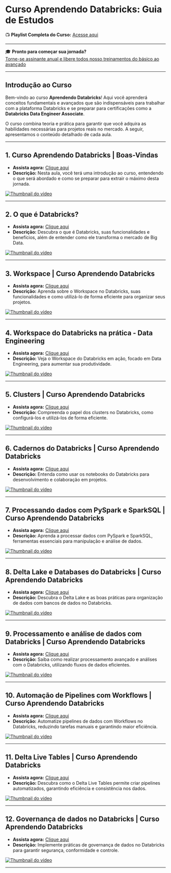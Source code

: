 
# Curso Aprendendo Databricks: Guia de Estudos

📺 **Playlist Completa do Curso:** [Acesse aqui](https://www.youtube.com/watch?v=AKOtqSsBb28)

---

🎓 **Pronto para começar sua jornada?**  
[Torne-se assinante anual e libere todos nosso treinamentos do básico ao avançado](https://pay.kiwify.com.br/4OxeVMk)  

---

## Introdução ao Curso
Bem-vindo ao curso **Aprendendo Databricks**! Aqui você aprenderá conceitos fundamentais e avançados que são indispensáveis para trabalhar com a plataforma Databricks e se preparar para certificações como a **Databricks Data Engineer Associate**.

O curso combina teoria e prática para garantir que você adquira as habilidades necessárias para projetos reais no mercado. A seguir, apresentamos o conteúdo detalhado de cada aula.

---

## **1. Curso Aprendendo Databricks | Boas-Vindas**
- **Assista agora:** [Clique aqui](https://www.youtube.com/watch?v=AKOtqSsBb28)
- **Descrição:**
  Nesta aula, você terá uma introdução ao curso, entendendo o que será abordado e como se preparar para extrair o máximo desta jornada.

[![Thumbnail do vídeo](https://img.youtube.com/vi/AKOtqSsBb28/0.jpg)](https://www.youtube.com/watch?v=AKOtqSsBb28)

---

## **2. O que é Databricks?**
- **Assista agora:** [Clique aqui](https://www.youtube.com/watch?v=8esz7IWSbMM)
- **Descrição:**
  Descubra o que é Databricks, suas funcionalidades e benefícios, além de entender como ele transforma o mercado de Big Data.

[![Thumbnail do vídeo](https://img.youtube.com/vi/8esz7IWSbMM/0.jpg)](https://www.youtube.com/watch?v=8esz7IWSbMM)

---

## **3. Workspace | Curso Aprendendo Databricks**
- **Assista agora:** [Clique aqui](https://www.youtube.com/watch?v=dxyZHo6m8TU)
- **Descrição:**
  Aprenda sobre o Workspace no Databricks, suas funcionalidades e como utilizá-lo de forma eficiente para organizar seus projetos.

[![Thumbnail do vídeo](https://img.youtube.com/vi/dxyZHo6m8TU/0.jpg)](https://www.youtube.com/watch?v=dxyZHo6m8TU)

---

## **4. Workspace do Databricks na prática - Data Engineering**
- **Assista agora:** [Clique aqui](https://www.youtube.com/watch?v=RLD5pv9Cpto&list=PLnxUgOpvXnWzTkha0174lXfES019PQz9U&index=4)
- **Descrição:**
  Veja o Workspace do Databricks em ação, focado em Data Engineering, para aumentar sua produtividade.

[![Thumbnail do vídeo](https://img.youtube.com/vi/RLD5pv9Cpto/0.jpg)](https://www.youtube.com/watch?v=RLD5pv9Cpto&list=PLnxUgOpvXnWzTkha0174lXfES019PQz9U&index=4)

---

## **5. Clusters | Curso Aprendendo Databricks**
- **Assista agora:** [Clique aqui](https://www.youtube.com/watch?v=mkeR2Xr_ncs)
- **Descrição:**
  Compreenda o papel dos clusters no Databricks, como configurá-los e utilizá-los de forma eficiente.

[![Thumbnail do vídeo](https://img.youtube.com/vi/mkeR2Xr_ncs/0.jpg)](https://www.youtube.com/watch?v=mkeR2Xr_ncs)

---

## **6. Cadernos do Databricks | Curso Aprendendo Databricks**
- **Assista agora:** [Clique aqui](https://www.youtube.com/watch?v=PEF-IeadYl4)
- **Descrição:**
  Entenda como usar os notebooks do Databricks para desenvolvimento e colaboração em projetos.

[![Thumbnail do vídeo](https://img.youtube.com/vi/PEF-IeadYl4/0.jpg)](https://www.youtube.com/watch?v=PEF-IeadYl4)

---

## **7. Processando dados com PySpark e SparkSQL | Curso Aprendendo Databricks**
- **Assista agora:** [Clique aqui](https://www.youtube.com/watch?v=YdshLXZ3CrE)
- **Descrição:**
  Aprenda a processar dados com PySpark e SparkSQL, ferramentas essenciais para manipulação e análise de dados.

[![Thumbnail do vídeo](https://img.youtube.com/vi/YdshLXZ3CrE/0.jpg)](https://www.youtube.com/watch?v=YdshLXZ3CrE)

---

## **8. Delta Lake e Databases do Databricks | Curso Aprendendo Databricks**
- **Assista agora:** [Clique aqui](https://www.youtube.com/watch?v=fPPljkiA28w)
- **Descrição:**
  Descubra o Delta Lake e as boas práticas para organização de dados com bancos de dados no Databricks.

[![Thumbnail do vídeo](https://img.youtube.com/vi/fPPljkiA28w/0.jpg)](https://www.youtube.com/watch?v=fPPljkiA28w)

---

## **9. Processamento e análise de dados com Databricks | Curso Aprendendo Databricks**
- **Assista agora:** [Clique aqui](https://www.youtube.com/watch?v=mboRPlejmJQ)
- **Descrição:**
  Saiba como realizar processamento avançado e análises com o Databricks, utilizando fluxos de dados eficientes.

[![Thumbnail do vídeo](https://img.youtube.com/vi/mboRPlejmJQ/0.jpg)](https://www.youtube.com/watch?v=mboRPlejmJQ)

---

## **10. Automação de Pipelines com Workflows | Curso Aprendendo Databricks**
- **Assista agora:** [Clique aqui](https://www.youtube.com/watch?v=IR2-lZbQfG0)
- **Descrição:**
  Automatize pipelines de dados com Workflows no Databricks, reduzindo tarefas manuais e garantindo maior eficiência.

[![Thumbnail do vídeo](https://img.youtube.com/vi/IR2-lZbQfG0/0.jpg)](https://www.youtube.com/watch?v=IR2-lZbQfG0)

---

## **11. Delta Live Tables | Curso Aprendendo Databricks**
- **Assista agora:** [Clique aqui](https://www.youtube.com/watch?v=RwxzaT4qbCo)
- **Descrição:**
  Descubra como o Delta Live Tables permite criar pipelines automatizados, garantindo eficiência e consistência nos dados.

[![Thumbnail do vídeo](https://img.youtube.com/vi/RwxzaT4qbCo/0.jpg)](https://www.youtube.com/watch?v=RwxzaT4qbCo)

---

## **12. Governança de dados no Databricks | Curso Aprendendo Databricks**
- **Assista agora:** [Clique aqui](https://www.youtube.com/watch?v=-SzG9doq_U0)
- **Descrição:**
  Implemente práticas de governança de dados no Databricks para garantir segurança, conformidade e controle.

[![Thumbnail do vídeo](https://img.youtube.com/vi/-SzG9doq_U0/0.jpg)](https://www.youtube.com/watch?v=-SzG9doq_U0)

---
